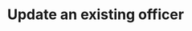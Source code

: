 ---
title: Update an existing officer
excerpt: ''
api:
  file: officers.json
  operationId: updateOfficer
deprecated: false
hidden: false
metadata:
  title: ''
  description: ''
  robots: index
next:
  description: ''
---